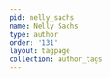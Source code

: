 ```yaml
---
pid: nelly_sachs
name: Nelly Sachs
type: author
order: '131'
layout: tagpage
collection: author_tags
---
```

